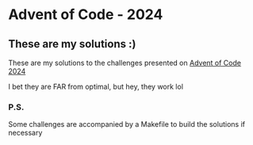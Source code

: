 # Advent of Code - 2024
## These are my solutions :)

These are my solutions to the challenges presented on [Advent of Code 2024](https://adventofcode.com/2024)

I bet they are FAR from optimal, but hey, they work lol

### P.S.
Some challenges are accompanied by a Makefile to build the solutions if necessary
